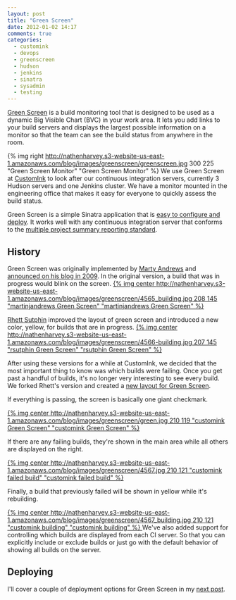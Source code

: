 ```yaml
---
layout: post
title: "Green Screen"
date: 2012-01-02 14:17
comments: true
categories: 
  - customink
  - devops
  - greenscreen
  - hudson
  - jenkins
  - sinatra
  - sysadmin
  - testing
---
```

[Green Screen](https://github.com/customink/greenscreen) is a build monitoring tool that is designed to be used as a dynamic Big Visible Chart (BVC) in your work area. It lets you add links to your build servers and displays the largest possible information on a monitor so that the team can see the build status from anywhere in the room.


{% img right http://nathenharvey.s3-website-us-east-1.amazonaws.com/blog/images/greenscreen/greenscreen.jpg 300 225 "Green Screen Monitor" "Green Screen Monitor" %}
We use Green Screen at [CustomInk](http://www.customink.com) to look after our continuous integration servers, currently 3 Hudson servers and one Jenkins cluster. We have a monitor mounted in the engineering office that makes it easy for everyone to quickly assess the build status.

Green Screen is a simple Sinatra application that is [easy to configure and deploy](http://nathenharvey.com/blog/2012/01/02/deploying-green-screen).  It works well with any continuous integration server that conforms to the [multiple project summary reporting standard](http://confluence.public.thoughtworks.org/display/CI/Multiple+Project+Summary+Reporting+Standard).

<!--more-->

## History
Green Screen was originally implemented by [Marty Andrews](https://github.com/martinjandrews) and [announced on his blog in 2009](http://blog.martyandrews.net/2009/08/greenscreen-build-monitor-bvc.html). In the original version, a build that was in progress would blink on the screen.
[{% img center http://nathenharvey.s3-website-us-east-1.amazonaws.com/blog/images/greenscreen/4565_building.jpg 208 145 "martinjandrews Green Screen" "martinjandrews Green Screen" %}](http://nathenharvey.s3-website-us-east-1.amazonaws.com/blog/images/greenscreen/4565_building.jpg)

[Rhett Sutphin](https://github.com/rsutphin) improved the layout of green screen and introduced a new color, yellow, for builds that are in progress.
[{% img center http://nathenharvey.s3-website-us-east-1.amazonaws.com/blog/images/greenscreen/4566-building.jpg 207 145 "rsutphin Green Screen" "rsutphin Green Screen" %}](http://nathenharvey.s3-website-us-east-1.amazonaws.com/blog/images/greenscreen/4566-building.jpg)

After using these versions for a while at CustomInk, we decided that the most important thing to know was which builds were failing. Once you get past a handful of builds, it's no longer very interesting to see every build. We forked Rhett's version and created a [new layout for Green Screen](https://github.com/customink/greenscreen).

If everything is passing, the screen is basically one giant checkmark.

[{% img center http://nathenharvey.s3-website-us-east-1.amazonaws.com/blog/images/greenscreen/green.jpg 210 119 "customink Green Screen" "customink Green Screen" %}](http://nathenharvey.s3-website-us-east-1.amazonaws.com/blog/images/greenscreen/green.jpg)

If there are any failing builds, they're shown in the main area while all others are displayed on the right.

[{% img center http://nathenharvey.s3-website-us-east-1.amazonaws.com/blog/images/greenscreen/4567.jpg 210 121 "customink failed build" "customink failed build" %}](http://nathenharvey.s3-website-us-east-1.amazonaws.com/blog/images/greenscreen/4567.jpg)

Finally, a build that previously failed will be shown in yellow while it's rebuilding.

[{% img center http://nathenharvey.s3-website-us-east-1.amazonaws.com/blog/images/greenscreen/4567_building.jpg 210 121 "customink building" "customink building" %}
](http://nathenharvey.s3-website-us-east-1.amazonaws.com/blog/images/greenscreen/4567_building.jpg)
We've also added support for controlling which builds are displayed from each CI server. So that you can explicitly include or exclude builds or just go with the default behavior of showing all builds on the server.

## Deploying
I'll cover a couple of deployment options for Green Screen in my [next post](http://nathenharvey.com/blog/2012/01/02/deploying-green-screen).
